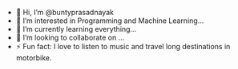 - 👋 Hi, I’m @buntyprasadnayak
- 👀 I’m interested in Programming and Machine Learning...
- 🌱 I’m currently learning everything...
- 💞️ I’m looking to collaborate on ...
- ⚡   Fun fact: I love to listen to music and travel long destinations in motorbike.
<!---
buntyprasadnayak/buntyprasadnayak is a ✨ special ✨ repository because its `README.md` (this file) appears on your GitHub profile.
You can click the Preview link to take a look at your changes.
--->
